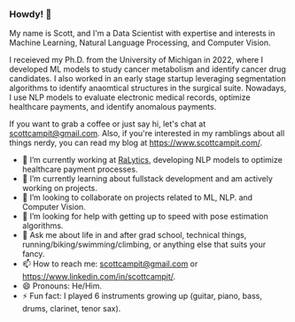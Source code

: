 ### Howdy! 👋

My name is Scott, and I'm a Data Scientist with expertise and interests in Machine Learning, Natural Language Processing, and Computer Vision. 

I receieved my Ph.D. from the University of Michigan in 2022, where I developed ML models to study cancer metabolism and identify cancer drug candidates. I also worked in an early stage startup leveraging segmentation algorithms to identify anaomtical structures in the surgical suite. Nowadays, I use NLP models to evaluate electronic medical records, optimize healthcare payments, and identify anomalous payments.

If you want to grab a coffee or just say hi, let's chat at scottcampit@gmail.com. Also, if you're interested in my ramblings about all things nerdy, you can read my blog at https://www.scottcampit.com/.

- 🔭 I’m currently working at [RaLytics](https://ralytics.com/), developing NLP models to optimize healthcare payment processes.
- 🌱 I’m currently learning about fullstack development and am actively working on projects.
- 👯 I’m looking to collaborate on projects related to ML, NLP. and Computer Vision.
- 🤔 I’m looking for help with getting up to speed with pose estimation algorithms.
- 💬 Ask me about life in and after grad school, technical things, running/biking/swimming/climbing, or anything else that suits your fancy.
- 📫 How to reach me: scottcampit@gmail.com or https://www.linkedin.com/in/scottcampit/.
- 😄 Pronouns: He/Him.
- ⚡ Fun fact: I played 6 instruments growing up (guitar, piano, bass, drums, clarinet, tenor sax).
